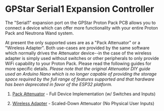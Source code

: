 <h1><span class="logo-icon"></span> GPStar Serial1 Expansion Controller</h1>

The "Serial1" expansion port on the GPStar Proton Pack PCB allows you to connect a device which can offer more functionality with your entire Proton Pack and Neutrona Wand system.

At present the only supported uses are as a "Pack Attenuator" or a "Wireless Adapter". Both use-cases are provided by the same software which normally drives the Attenuator device--in the case of the wireless adapter is simply used without switches or other peripherals to only provide WiFi capability to your Proton Pack. Please read the following guides for more specific details. *Please note that the original Attenuator DIY guide used an Arduino Nano which is no longer capable of providing the storage space required by the full range of features supported and that hardware has been deprecated in favor of the ESP32 platform.*

1. [Pack Attenuator](ATTENUATOR.md) - Full Device Implementation (w/ Switches and Inputs)

1. [Wireless Adapter](WIRELESS.md) - Scaled-Down Attenuator (No Physical User Inputs)
